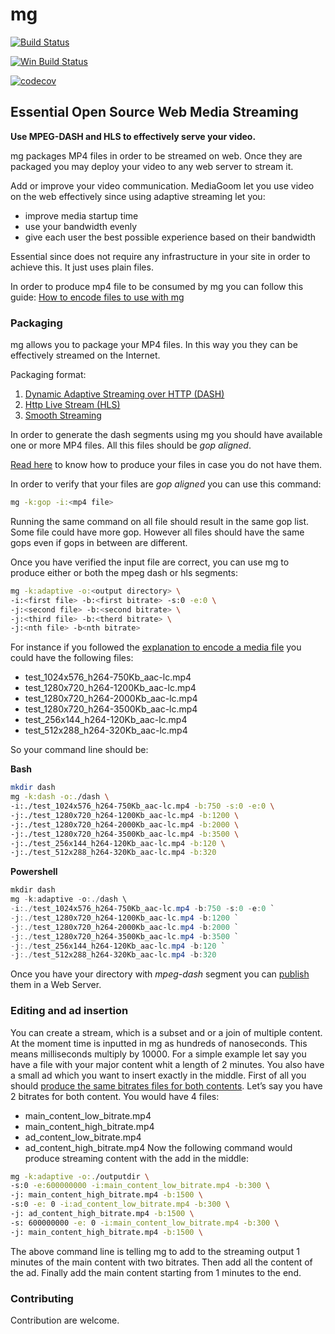 # mg

[![Build Status](https://travis-ci.org/mediagoom/mg.svg?branch=master)](https://travis-ci.org/mediagoom/mg)

[![Win Build Status](https://ci.appveyor.com/api/projects/status/github/mediagoom/mg?branch=master&svg=true)](https://ci.appveyor.com/project/aseduto/mg)

[![codecov](https://codecov.io/gh/mediagoom/mg/branch/master/graph/badge.svg)](https://codecov.io/gh/mediagoom/mg)



## Essential Open Source Web Media Streaming

**Use MPEG-DASH and HLS to effectively serve your video.**

mg packages MP4 files in order to be streamed on web.
Once they are packaged you may deploy your video to any web server to stream it.

Add or improve your video communication.
MediaGoom let you use video on the web effectively since using adaptive streaming let you:
- improve media startup time
- use your bandwidth evenly
- give each user the best possible experience based on their bandwidth
				
Essential since does not require any infrastructure in your site in order to achieve this. It just uses plain files.
				
In order to produce mp4 file to be consumed by mg you can follow this guide:  [How to encode files to use with mg](../../wiki/encode)


### Packaging

mg  allows you to package your MP4 files. In this way you they can be effectively streamed on the Internet.

Packaging format:

 1. [Dynamic Adaptive Streaming over HTTP (DASH)](https://en.wikipedia.org/wiki/Dynamic_Adaptive_Streaming_over_HTTP)
 2. [Http Live Stream (HLS)](https://en.wikipedia.org/wiki/HTTP_Live_Streaming)
 2. [Smooth Streaming](https://en.wikipedia.org/wiki/Adaptive_bitrate_streaming#Microsoft_Smooth_Streaming)


In order to generate the dash segments using mg you should have available one or more MP4 files.
All this files should be *gop aligned*.

[Read here](../../wiki/encode) to know how to produce your files in case you do not have them.

In order to verify that your files are *gop aligned* you can use this command:
```bash
mg -k:gop -i:<mp4 file>
```
Running the same command on all file should result in the same gop list. Some file could have more gop. However all files should have the same gops even if gops in between are different.

Once you have verified the input file are correct, you can use mg to produce either or both the mpeg dash or hls segments:

```bash
mg -k:adaptive -o:<output directory> \
-i:<first file> -b:<first bitrate> -s:0 -e:0 \
-j:<second file> -b:<second bitrate> \
-j:<third file> -b:<therd bitrate> \
-j:<nth file> -b<nth bitrate>
```

For instance if you followed the [explanation to encode a media file](../../wiki/encode) you could have the following files:
 *  test_1024x576_h264-750Kb_aac-lc.mp4
 *  test_1280x720_h264-1200Kb_aac-lc.mp4
 *  test_1280x720_h264-2000Kb_aac-lc.mp4
 *  test_1280x720_h264-3500Kb_aac-lc.mp4
 *  test_256x144_h264-120Kb_aac-lc.mp4
 *  test_512x288_h264-320Kb_aac-lc.mp4

So your command line should be:

**Bash**
```bash
mkdir dash
mg -k:dash -o:./dash \
-i:./test_1024x576_h264-750Kb_aac-lc.mp4 -b:750 -s:0 -e:0 \
-j:./test_1280x720_h264-1200Kb_aac-lc.mp4 -b:1200 \
-j:./test_1280x720_h264-2000Kb_aac-lc.mp4 -b:2000 \
-j:./test_1280x720_h264-3500Kb_aac-lc.mp4 -b:3500 \
-j:./test_256x144_h264-120Kb_aac-lc.mp4 -b:120 \
-j:./test_512x288_h264-320Kb_aac-lc.mp4 -b:320
```

**Powershell**
```powershell
mkdir dash
mg -k:adaptive -o:./dash \
-i:./test_1024x576_h264-750Kb_aac-lc.mp4 -b:750 -s:0 -e:0 `
-j:./test_1280x720_h264-1200Kb_aac-lc.mp4 -b:1200 `
-j:./test_1280x720_h264-2000Kb_aac-lc.mp4 -b:2000 `
-j:./test_1280x720_h264-3500Kb_aac-lc.mp4 -b:3500 `
-j:./test_256x144_h264-120Kb_aac-lc.mp4 -b:120 `
-j:./test_512x288_h264-320Kb_aac-lc.mp4 -b:320
```

Once you have your directory with *mpeg-dash* segment you can [publish](../../wiki/serve) them in a Web Server.

### Editing and ad insertion
You can create a stream, which is a subset and or a join of multiple content.
At the moment time is inputted in mg as hundreds of nanoseconds. This means milliseconds multiply by 10000.
For a simple example let say you have a file with your major content whit a length of 2 minutes. You also have a small ad which you want to insert exactly in the middle.
First of all you should [produce the same bitrates files for both contents](../../wiki/encode). 
Let’s say you have 2 bitrates for both content. You would have 4 files:
- main_content_low_bitrate.mp4
- main_content_high_bitrate.mp4
- ad_content_low_bitrate.mp4
- ad_content_high_bitrate.mp4
Now the following command would produce streaming content with the add in the middle:
```bash 
mg -k:adaptive -o:./outputdir \
-s:0 -e:600000000 -i:main_content_low_bitrate.mp4 -b:300 \
-j: main_content_high_bitrate.mp4 -b:1500 \
-s:0 -e: 0 -i:ad_content_low_bitrate.mp4 -b:300 \
-j: ad_content_high_bitrate.mp4 -b:1500 \
-s: 600000000 -e: 0 -i:main_content_low_bitrate.mp4 -b:300 \
-j: main_content_high_bitrate.mp4 -b:1500 \
```
The above command line is telling mg to add to the streaming output 1 minutes of the main content with two bitrates. Then add all the content of the ad. Finally add the main content starting from 1 minutes to the end.

### Contributing
Contribution are welcome.

